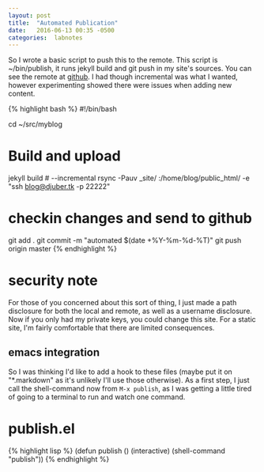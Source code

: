 ```yaml
---
layout: post
title:  "Automated Publication"
date:   2016-06-13 00:35 -0500
categories:  labnotes 
---
```


So I wrote a basic script to push this to the remote. This script is ~/bin/publish, it runs jekyll build and git push in my site's sources. You can see the remote at [github](https://github.com/djuber/myblog/). I had though incremental was what I wanted, however experimenting showed there were issues when adding new content. 

{% highlight bash %}
#!/bin/bash

cd ~/src/myblog

# Build and upload
jekyll build # --incremental
rsync -Pauv _site/ :/home/blog/public_html/ -e "ssh blog@djuber.tk -p 22222"

# checkin changes and send to github
git add .
git commit -m "automated $(date +%Y-%m-%d-%T)"
git push origin master
{% endhighlight %}

# security note
For those of you concerned about this sort of thing, I just made a path disclosure for
both the local and remote, as well as a username disclosure. Now if you only had
my private keys, you could change this site. For a static site, I'm fairly comfortable that
there are limited consequences.

## emacs integration
So I was thinking I'd like to add a hook to these files (maybe put it on "*.markdown" as it's unlikely I'll use those otherwise).
As a first step, I just call the shell-command now from `M-x publish`, as I was getting a little tired of going to a terminal
to run and watch one command.

# publish.el
{% highlight lisp %}
(defun publish ()
  (interactive)
  (shell-command "publish"))
{% endhighlight %}